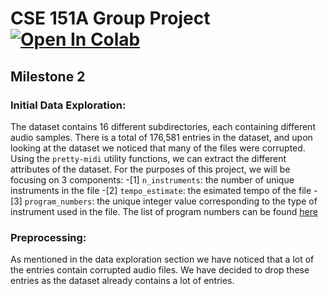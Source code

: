 # CSE 151A Group Project <a target="_blank" href="https://colab.research.google.com/github/brandoluu/CSE_151A_Project/blob/main/CSE151A_Project.ipynb"> <img src="https://colab.research.google.com/assets/colab-badge.svg" alt="Open In Colab"/> </a>

## Milestone 2

### Initial Data Exploration:
The dataset contains 16 different subdirectories, each containing different audio samples. There is a total of 176,581 entries in the dataset, and upon looking at the dataset we noticed that many of the files were corrupted. Using the `pretty-midi` utility functions, we can extract the different attributes of the dataset. For the purposes of this project, we will be focusing on 3 components: 
-[1] `n_instruments`: the number of unique instruments in the file
-[2] `tempo_estimate`: the esimated tempo of the file
-[3] `program_numbers`: the unique integer value corresponding to the type of instrument used in the file. The list of program numbers can be found [here](https://midiprog.com/program-numbers/)

### Preprocessing:
As mentioned in the data exploration section we have noticed that a lot of the entries contain corrupted audio files. We have decided to drop these entries as the dataset already contains a lot of entries. 
